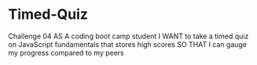 # Timed-Quiz
Challenge 04 AS A coding boot camp student I WANT to take a timed quiz on JavaScript fundamentals that stores high scores SO THAT I can gauge my progress compared to my peers

